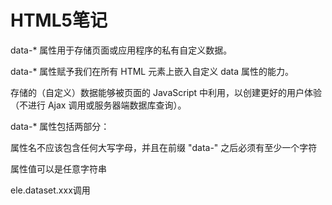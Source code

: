# HTML5笔记

data-\* 属性用于存储页面或应用程序的私有自定义数据。

data-\* 属性赋予我们在所有 HTML 元素上嵌入自定义 data 属性的能力。

存储的（自定义）数据能够被页面的 JavaScript 中利用，以创建更好的用户体验（不进行 Ajax 调用或服务器端数据库查询）。

data-\* 属性包括两部分：

属性名不应该包含任何大写字母，并且在前缀 "data-" 之后必须有至少一个字符

属性值可以是任意字符串

ele.dataset.xxx调用

